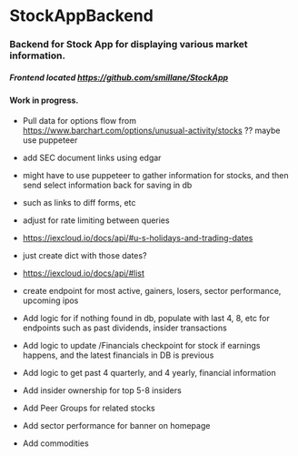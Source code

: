 # StockAppBackend
### Backend for Stock App for displaying various market information.

##### Frontend located https://github.com/smillane/StockApp

#### Work in progress.




- Pull data for options flow from https://www.barchart.com/options/unusual-activity/stocks ?? maybe use puppeteer

- add SEC document links using edgar
- might have to use puppeteer to gather information for stocks, and then send select information back for saving in db
- such as links to diff forms, etc
- adjust for rate limiting between queries

- https://iexcloud.io/docs/api/#u-s-holidays-and-trading-dates
- just create dict with those dates?

- https://iexcloud.io/docs/api/#list
- create endpoint for most active, gainers, losers, sector performance, upcoming ipos

- Add logic for if nothing found in db, populate with last 4, 8, etc for endpoints such as past dividends, insider transactions

- Add logic to update /Financials checkpoint for stock if earnings happens, and the latest financials in DB is previous
- Add logic to get past 4 quarterly, and 4 yearly, financial information
- Add insider ownership for top 5-8 insiders
- Add Peer Groups for related stocks
- Add sector performance for banner on homepage
- Add commodities